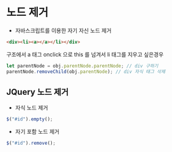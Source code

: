 # 노드 제거

- 자바스크립트를 이용한 자기 자신 노드 제거

```html
<div><li><a></a></li></div>
```

구조에서 a 태그 onclick 으로 this 를 넘겨서 li 태그를 지우고 싶은경우

```javascript
let parentNode = obj.parentNode.parentNode; // div 구하기
parentNode.removeChild(obj.parentNode); // div 자식 태그 삭제
```

## JQuery 노드 제거

- 자식 노드 제거

```javascript
$("#id").empty();
```

- 자기 포함 노드 제거

```javascript
$("#id").remove();
```
